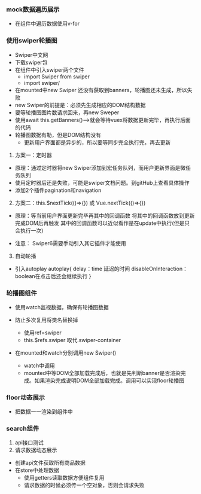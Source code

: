 ### mock数据遍历展示

- 在组件中遍历数据使用v-for

### 使用swiper轮播图
- Swiper中文网
- 下载swiper包
- 在组件中引入swiper两个文件
    - import Swiper from swiper
    - import swiper/
- 在mounted中new Swiper 还没有获取到banners，轮播图还未生成，所以失败
- new Swiper的前提是：必须先生成相应的DOM结构数据
- 要等轮播图图片数请求回来，再new Sweper
- 使用await this.getBanners()-->就会等待vuex将数据更新完毕，再执行后面的代码
- 轮播图数据有勒，但是DOM结构没有
    - 更新用户界面都是异步的，所以要等同步完全执行完，再去更新

1. 方案一：定时器
- 原理：通过定时器将new Swiper添加到宏任务队列，而用户更新界面是微任务队列
- 使用定时器后还是失败，可能是swiper文档问题。到gitHub上查看具体操作
- 添加2个插件pagination和navigation

2. 方案二：this.$nextTick(()=>{}) 或 Vue.nextTick(()=>{})
- 原理：等当前用户界面更新完毕再其中的回调函数
        将其中的回调函数放到更新完成DOM后再触发
        其中的回调函数可以近似看作是在update中执行(但是只会执行一次)

- 注意： Swiper6需要手动引入其它插件才能使用

3. 自动轮播
- 引入autoplay
    autoplay{
        delay：time 延迟的时间
        disableOnInteraction：boolean在点击后还会继续执行
    }

### 轮播图组件

- 使用watch监视数据，确保有轮播图数据

- 防止多次复用将类名替换掉
    - 使用ref=swiper
    - this.$refs.swiper 取代.swiper-container

- 在mounted和watch分别调用new Swiper()
    - watch中调用
    - mounted中等DOM全部加载完成后，也就是先判断banner是否渲染完成。如果渲染完成说明DOM全部加载完成。调用可以实现floor轮播图


### floor动态展示

- 把数据一一渲染到组件中

### search组件

1. api接口测试
2. 请求数据动态展示
- 创建api文件获取所有商品数据
- 在store中处理数据
    - 使用getters读取数据方便组件复用
    - 请求数据的时候必须传一个空对象，否则会请求失败

